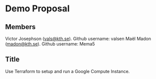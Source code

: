 # Demo Proposal
## Members
Victor Josephson (vals@kth.se).
Github username: valsen
Maël Madon (madon@kth.se).
Github username: Mema5
## Title
Use Terraform to setup and run a Google Compute Instance.
